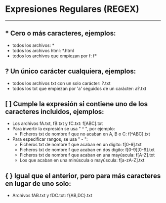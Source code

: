# Expresiones Regulares (REGEX)

***

## * Cero o más caracteres, ejemplos:

* todos los archivos: \*
* todos los archivos html: \*.html
* todos los archivos que empiezan por f: f\*


## ? Un único carácter cualquiera, ejemplos:

* todos los archivos txt con un solo carácter: ?.txt
* todos los txt que empiezan por 'a' seguidos de un carácter: a?.txt


## [ ] Cumple la expresión si contiene uno de los caracteres incluidos, ejemplos:

* Los archivos fA.txt, fB.txt y fC.txt: f[ABC].txt
* Para invertir la expresión se usa " ^ ", por ejemplo:
    * Ficheros txt de nombre f que no acaban en A, B o C: f[^ABC].txt
* Para especificar rangos, se usa " - ":
    * Ficheros txt de nombre f que acaban en un dígito: f[0-9].txt
    * Ficheros txt de nombre f que acaban en dos dígito: f[0-9][0-9].txt
    * Ficheros txt de nombre f que acaban en una mayúscula: f[A-Z].txt
    * Los que acaban en una minúscula o mayúscula: f[a-zA-Z].txt


## { } Igual que el anterior, pero para más caracteres en lugar de uno solo:
* Archivos fAB.txt y fDC.txt: f{AB,DC}.txt

